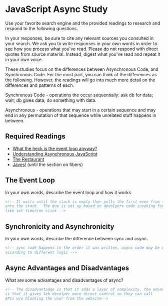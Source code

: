 # JavaScript Async Study

Use your favorite search engine and the provided readings to research and
respond to the following questions.

In your responses, be sure to cite any relevant sources you consulted in your
search. We ask you to write responses in your own words in order to see how you
process what you've read. Please do not respond with direct quotes from source
material. Instead, digest what you've read and repeat it in your own voice.

These studies focus on the differences between Asynchronous Code, and
Synchronous Code. For the most part, you can think of the differences as the
following. However, the readings will go into much more detail on the
differences and patterns of each.

Synchronous Code - operations the occur sequentially: ask db for data; wait; db gives data; do something with data.

Asynchronous - operations that may start in a certain sequence and may end in any permutation of that sequence while unrelated stuff happens in between.

## Required Readings

-   [What the heck is the event loop anyway?](https://www.youtube.com/watch?v=8aGhZQkoFbQ)
-   [Understanding Asynchronous JavaScript](https://www.youtube.com/watch?v=vMfg0xGjcOI)
-   [The Restaurant](https://www.codeschool.com/blog/2014/10/30/understanding-node-js/)
-   [Javes!](https://www.discovermeteor.com/blog/understanding-sync-async-javascript-node/) (until the section on fibers)

## The Event Loop

In your own words, describe the event loop and how it works.

```md
<!-- It waits until the stack is empty then pulls the first even from the que
onto the stack.  The que is set up based on devolpers code invoking functions
like set timer/on click -->
```

## Synchronicity and Asynchronicity

In your own words, describe the difference between sync and async.

```md
<!-- sync code happens in the order it was written, async code may be exectued
according to different logic -->
```

## Async Advantages and Disadvantages

What are some advantages and disadvantages of async?

```md
<!-- The disadvantadge is that it adds a layer of complexity, the advantage
is that it gives teh devolper more direct control so they can call
APIs w/o blocking the user from the website-->
```
